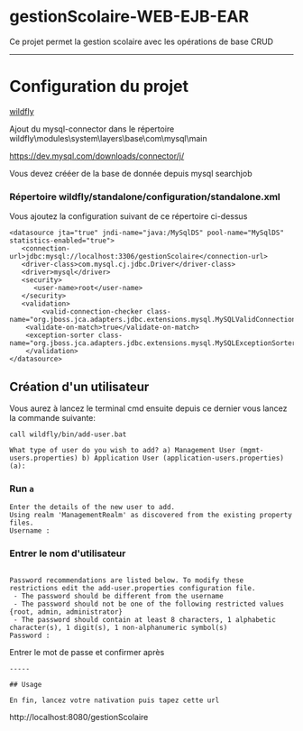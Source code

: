 # gestionScolaire-WEB-EJB-EAR

Ce projet permet la gestion scolaire avec les opérations de base  CRUD 

---
# Configuration du projet

[wildfly](https://www.wildfly.org/news/2023/01/18/WildFly2613-Released/)


Ajout du mysql-connector dans le répertoire wildfly\modules\system\layers\base\com\mysql\main

https://dev.mysql.com/downloads/connector/j/

Vous devez  crééer de la base de donnée depuis mysql searchjob

### Répertoire wildfly/standalone/configuration/standalone.xml


Vous ajoutez la configuration suivant de ce répertoire ci-dessus 

````
<datasource jta="true" jndi-name="java:/MySqlDS" pool-name="MySqlDS" statistics-enabled="true">
   <connection-url>jdbc:mysql://localhost:3306/gestionScolaire</connection-url>
   <driver-class>com.mysql.cj.jdbc.Driver</driver-class>
   <driver>mysql</driver>
   <security>
      <user-name>root</user-name>
   </security>
   <validation>
      	<valid-connection-checker class-name="org.jboss.jca.adapters.jdbc.extensions.mysql.MySQLValidConnectionChecker"/>
	<validate-on-match>true</validate-on-match>
	<exception-sorter class-name="org.jboss.jca.adapters.jdbc.extensions.mysql.MySQLExceptionSorter"/>
    </validation>
</datasource>
````



## Création d'un utilisateur 
Vous aurez à lancez le terminal cmd ensuite depuis ce dernier  vous lancez la commande suivante:
````
call wildfly/bin/add-user.bat
````
`
What type of user do you wish to add?
 a) Management User (mgmt-users.properties)
 b) Application User (application-users.properties)
 (a):
`
### Run `a`
````
Enter the details of the new user to add.
Using realm 'ManagementRealm' as discovered from the existing property files.
Username :
````
### Entrer le nom d'utilisateur

````

Password recommendations are listed below. To modify these restrictions edit the add-user.properties configuration file.
 - The password should be different from the username
 - The password should not be one of the following restricted values {root, admin, administrator}
 - The password should contain at least 8 characters, 1 alphabetic character(s), 1 digit(s), 1 non-alphanumeric symbol(s)
Password :
````
Entrer le mot de passe et confirmer après

````
-----

## Usage 

En fin, lancez votre nativation puis tapez cette url
 ````
 http://localhost:8080/gestionScolaire
````
